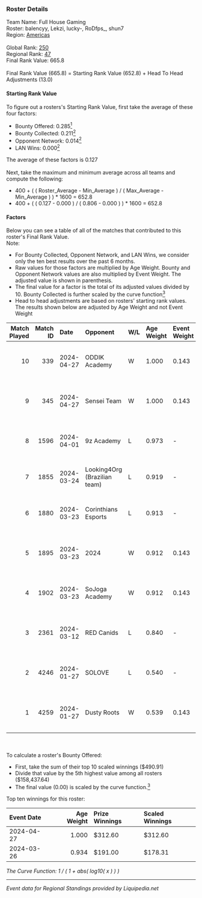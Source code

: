 ### Roster Details<br />
Team Name: Full House Gaming<br />
Roster: balencyy, Lekzi, lucky-, RoDfps_, shun7<br />
Region: [Americas]( ../standings_americas.md)<br />
<br />
Global Rank: [250](../standings_global.md)<br />
Regional Rank: [47]( ../standings_americas.md)<br />
Final Rank Value:  665.8<br />
<br />
Final Rank Value (665.8) = Starting Rank Value (652.8) + Head To Head Adjustments (13.0)<br />

#### Starting Rank Value<br />
To figure out a rosters's Starting Rank Value, first take the average of these four factors:<br />
- Bounty Offered: 0.285[<sup>1</sup>](#table2)
- Bounty Collected: 0.211[<sup>2</sup>](#table1)
- Opponent Network: 0.014[<sup>2</sup>](#table1)
- LAN Wins: 0.000[<sup>2</sup>](#table1)

The average of these factors is 0.127<br />
<br />
Next, take the maximum and minimum average across all teams and compute the following:<br />
- 400 + ( ( Roster_Average - Min_Average ) / ( Max_Average - Min_Average ) ) * 1600 = 652.8
- 400 + ( ( 0.127 - 0.000 ) / ( 0.806 - 0.000 ) ) * 1600 = 652.8


#### Factors<br />
Below you can see a table of all of the matches that contributed to this roster's Final Rank Value.<br />
Note:<br />

- For Bounty Collected, Opponent Network, and LAN Wins, we consider only the ten best results over the past 6 months.
- Raw values for those factors are multiplied by Age Weight. Bounty and Opponent Network values are also multiplied by Event Weight. The adjusted value is shown in parenthesis.
- The final value for a factor is the total of its adjusted values divided by 10. Bounty Collected is further scaled by the curve function[<sup>3</sup>](#curveFunction)
- Head to head adjustments are based on rosters' starting rank values. The results shown below are adjusted by Age Weight and not Event Weight
<span id="table1"></span><br />


| Match Played | Match ID | Date       | Opponent                     | W/L | Age Weight | Event Weight | Bounty Collected | Opponent Network | LAN Wins      | H2H Adj. | Roster                                   |
| -: | -: | :- | :- | :- | :- | :- | :- | :- | :- | -: | :- |
|           10 |      339 | 2024-04-27 | ODDIK Academy                | W   | 1.000      | 0.143        | 0.002 (0.000)    | 0.160 (0.023)    | false (0.000) |    15.45 | balencyy, Lekzi, lucky-, RoDfps_, shun7  |
|            9 |      345 | 2024-04-27 | Sensei Team                  | W   | 1.000      | 0.143        | 0.006 (0.001)    | 0.409 (0.058)    | false (0.000) |    19.61 | balencyy, Lekzi, lucky-, RoDfps_, shun7  |
|            8 |     1596 | 2024-04-01 | 9z Academy                   | L   | 0.973      | -            | -                | -                | -             |   -16.22 | arcz, balencyy, lucky-, RoDfps_, shun7   |
|            7 |     1855 | 2024-03-24 | Looking4Org (Brazilian team) | L   | 0.919      | -            | -                | -                | -             |   -14.19 | bks, fP1, nz1, sanc, suNday              |
|            6 |     1880 | 2024-03-23 | Corinthians Esports          | L   | 0.913      | -            | -                | -                | -             |   -13.00 | arcz, balencyy, lucky-, RoDfps_, shun7   |
|            5 |     1895 | 2024-03-23 | 2024                         | W   | 0.912      | 0.143        | 0.001 (0.000)    | 0.130 (0.017)    | false (0.000) |    11.69 | arcz, balencyy, lucky-, RoDfps_, shun7   |
|            4 |     1902 | 2024-03-23 | SoJoga Academy               | W   | 0.912      | 0.143        | 0.001 (0.000)    | 0.109 (0.014)    | false (0.000) |    13.77 | arcz, balencyy, lucky-, RoDfps_, shun7   |
|            3 |     2361 | 2024-03-12 | RED Canids                   | L   | 0.840      | -            | -                | -                | -             |    -3.98 | balencyy, lucky-, RoDfps_, shun7, zuzuye |
|            2 |     4246 | 2024-01-27 | SOLOVE                       | L   | 0.540      | -            | -                | -                | -             |    -9.16 | balencyy, lucky-, RoDfps_, shun7, zuzuye |
|            1 |     4259 | 2024-01-27 | Dusty Roots                  | W   | 0.539      | 0.143        | 0.005 (0.000)    | 0.352 (0.027)    | false (0.000) |     9.06 | balencyy, lucky-, RoDfps_, shun7, zuzuye |

<br />
<span id="table2"></span><br />
To calculate a roster's Bounty Offered:<br />

- First, take the sum of their top 10 scaled winnings ($490.91)
- Divide that value by the 5th highest value among all rosters ($158,437.64)
- The final value (0.00) is scaled by the curve function.[<sup>3</sup>](#curveFunction)

Top ten winnings for this roster:<br />

| Event Date | Age Weight | Prize Winnings | Scaled Winnings |
| :- | -: | :- | :- |
| 2024-04-27 |      1.000 | $312.60        | $312.60         |
| 2024-03-26 |      0.934 | $191.00        | $178.31         |


<span id="curveFunction"></span>_The Curve Function: 1 / ( 1 + abs( log10( x ) ) )_<br />

---
_Event data for Regional Standings provided by Liquipedia.net_<br />
